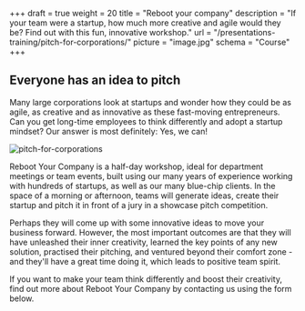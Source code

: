 +++
draft			= true
weight          = 20
title			= "Reboot your company"
description 	= "If your team were a startup, how much more creative and agile would they be? Find out with this fun, innovative workshop."
url 				= "/presentations-training/pitch-for-corporations/"
picture			= "image.jpg"
schema			= "Course"
+++

## Everyone has an idea to pitch

Many large corporations look at startups and wonder how they could be as agile, as creative and as innovative as these fast-moving entrepreneurs. Can you get long-time employees to think differently and adopt a startup mindset? Our answer is most definitely: Yes, we can!

![pitch-for-corporations][pic1]

Reboot Your Company is a half-day workshop, ideal for department meetings or team events, built using our many years of experience working with hundreds of startups, as well as our many blue-chip clients. In the space of a morning or afternoon, teams will generate ideas, create their startup and pitch it in front of a jury in a showcase pitch competition.

Perhaps they will come up with some innovative ideas to move your business forward. However, the most important outcomes are that they will have unleashed their inner creativity, learned the key points of any new solution, practised their pitching, and ventured beyond their comfort zone - and they'll have a great time doing it, which leads to positive team spirit.

If you want to make your team think differently and boost their creativity, find out more about Reboot Your Company by contacting us using the form below.

[pic1]: /img/training-workshops/pitch-for-corporations/pitch-for-corporations.jpg